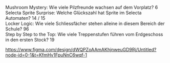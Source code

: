 Mushroom Mystery: 
Wie viele Pilzfreunde wachsen auf dem Vorplatz? 6 <br>
Selecta Sprite Surprise:
Welche Glückszahl hat Sprite im Selecta Automaten? 14 / 15 <br>
Locker Logic:
Wie viele Schliessfächer stehen alleine in diesem Bereich der Schule? 96 <br>
Step by Step to the Top:
Wie viele Treppenstufen führen vom Erdgeschoss in den ersten Stock? 19 <br>

https://www.figma.com/design/dWQPZoAAmAKhjnweuGD9Rj/Untitled?node-id=0-1&t=KfmHv1FpuNnC6wqf-1

